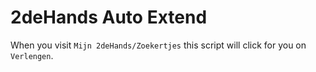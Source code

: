 # 2deHands Auto Extend

When you visit `Mijn 2deHands/Zoekertjes` this script will click for you on `Verlengen`.
